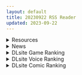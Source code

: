 ```yaml
---
layout: default
title: 20230922 RSS Reader
updated: 2023-09-22
---
```


<details class='content-parent'>
<summary>
Resources
</summary>
<details class='content-child'>
<summary>
<span class='rss-title'> [無修正][無邪気無修宇宙分組] [ホムンクルス] オモイ×オモワレ (COMIC 快楽天 2023年8月号) [MJK-23-Z2944] </span> <a class='rss-link' href='https://gmgard.com/gm123657' target='_blank'>&nbsp;</a>
<div class='rss-published'> 🕛 20230921 19:51:22</div>
</summary>
<img src="https://static.gmgard.us/Images/upload/19764220210229202.jpg" /><br /><p>人造人老师新作，全彩无修，顶中顶，男主告白女主，女主表示不行，我和许多男人上过但我有个纯情的双胞胎妹妹，你上她也是一样的，于是三人三排，双飞姐妹花了属于是，女主最后表示你和我妹妹结婚把我当性奴就好，这个剧情即使我这种变态也觉得逆天</p>
</details>
<details class='content-child'>
<summary>
<span class='rss-title'> 圣武士的惩罚.part3(终章) </span> <a class='rss-link' href='https://gmgard.com/gm123656' target='_blank'>&nbsp;</a>
<div class='rss-published'> 🕛 20230921 18:01:06</div>
</summary>
<img src="https://static.gmgard.us/Images/upload/41551220150430983.jpg" /><br /><p>
（介于太久没有更新了所以写一个前情提要）

前情提要：被抓住惨遭各种玩弄的圣武士（洛伊娅）在未知人员的反复折磨下，故事也将迎来最终章，接下来发生的一切又将把饱受淫虐侵袭的洛伊娅变成什么摸样呢...谁也不清楚。

&nbsp;

&nbsp;

&nbsp;

&nbsp;

&ldquo;啊啊啊啊啊！草他妈的混蛋啊啊啊啊啊啊！&rdquo;李樱笋的拳头猛地砸在墙上，她把</p>
</details>
<details class='content-child'>
<summary>
<span class='rss-title'> [18禁原创][末世妖女]第八章 </span> <a class='rss-link' href='https://gmgard.com/gm123655' target='_blank'>&nbsp;</a>
<div class='rss-published'> 🕛 20230921 15:00:24</div>
</summary>
<img src="https://static.gmgard.us/Images/upload/18697212200008556.jpg" /><br /><p>第一个场景再有一章就差不多结束。</p>
</details>
<details class='content-child'>
<summary>
<span class='rss-title'> [官中][RJ435242][Fuyou]EP's 銀勇少年 </span> <a class='rss-link' href='https://gmgard.com/gm123652' target='_blank'>&nbsp;</a>
<div class='rss-published'> 🕛 20230921 12:25:08</div>
</summary>
<img src="https://static.gmgard.us/Images/upload/14446211832588862.jpg" /><br /><p>超好用的一个作品！！！！！！！</p>
</details>
<details class='content-child'>
<summary>
<span class='rss-title'> [无修正][未知字幕组][メディアセブン] はるみちゃんのおいた </span> <a class='rss-link' href='https://gmgard.com/gm123654' target='_blank'>&nbsp;</a>
<div class='rss-published'> 🕛 20230921 12:07:32</div>
</summary>
<img src="https://iili.io/JJnpemN.gif" /><br /><p>一个年幼的少女到男主家自慰 被男主看见后要求住在这里 并承诺让他住在这里 做什么事都可以</p>
</details>
<details class='content-child'>
<summary>
<span class='rss-title'> [游戏合集] [同人サークルGyu!] 游戏合集×14部[樱盒/7.2GB] </span> <a class='rss-link' href='https://gmgard.com/gm123653' target='_blank'>&nbsp;</a>
<div class='rss-published'> 🕛 20230921 10:43:52</div>
</summary>
<img src="https://file.cangku.moe/images/5fbd2a0263f3345c0326404eba5d972b.webp" /><br /><p>没有汉化。这可能是最后一期合集贴了。你们都不看我做合集的，所以这次连续搞了5个的。每个帖子都是希望你们喜欢的看的开心。不喜欢的就不要喷了，退出就好了。这是做给喜欢的人看的。上次发怨念那天掉了六百多粉，希望这次不要掉太多吧。。。</p>
</details>
<details class='content-child'>
<summary>
<span class='rss-title'> 第12页 上色完成 </span> <a class='rss-link' href='https://gmgard.com/gm123649' target='_blank'>&nbsp;</a>
<div class='rss-published'> 🕛 20230921 06:51:06</div>
</summary>
<img src="https://static.gmgard.us/Images/upload/69513211427065335.jpg" /><br /><p>发错顺序了，画了太久了糊涂了，只剩下四张了，最近就会画完了，有可能进度发不完了，等完结就发一本里吧，到之后我们一本见</p>
</details>
<details class='content-child'>
<summary>
<span class='rss-title'> [亚麻麦汉化] [P站ID=16900098] (18禁小説) [上賀達也] ふたなり美少女シスターが、巨乳ママと男の娘パパで支配者セックスを学ぶ話♥ (pdf) </span> <a class='rss-link' href='https://gmgard.com/gm123647' target='_blank'>&nbsp;</a>
<div class='rss-published'> 🕛 20230921 06:50:54</div>
</summary>
<img src="https://static.gmgard.us/Images/upload/17835211320163697.jpg" /><br /><p>这部小说成分“比较”复杂，不单单包含了NTR和扶她的元素，能看懂日语标题的大概猜得到：这是扶她女儿 NTR 了自己的妈，她爸也彻彻底底地臣服于自己的女儿，最后形成了奇怪又融洽的家庭关系</p>
</details>
<details class='content-child'>
<summary>
<span class='rss-title'> [官中][RJ01041340][ペルニオのふたなり]巨根巨乳扶她色小鬼绝不会输给榨精生物 </span> <a class='rss-link' href='https://gmgard.com/gm123648' target='_blank'>&nbsp;</a>
<div class='rss-published'> 🕛 20230921 06:50:51</div>
</summary>
<img src="https://static.gmgard.us/Images/upload/56033211359488459.jpg" /><br /><p>重铸扶她之庭，我辈义不容辞！</p>
</details>

</details>
<details class='content-parent'>
<summary>
News
</summary>
<details class='content-child'>
<summary>
<span class='rss-title'> Steam成人拔作《異世界猜拳勇者》試玩：被女神騙來異世界只好征服所有魔物娘 </span> <a class='rss-link' href='https://www.4gamers.com.tw/news/detail/59853/isekai-janken-hero-beta-test-review' target='_blank'>&nbsp;</a>
<div class='rss-published'> 🕛 20230921 18:41:46</div>
</summary>
<img src="https://img.4gamers.com.tw/news-image/a11de727-1dea-4c11-ac9a-2f20d6d780d5.jpg"/>
故事都寫在遊戲名稱上
</details>

</details>
<details class='content-parent'>
<summary>
DLsite Game Ranking
</summary>
<details class='content-child'>
<summary>
<span class='rss-title'> 駆動妖精アイディールレイズ [Riez-ON] </span> <a class='rss-link' href='https://www.dlsite.com/maniax/work/=/product_id/RJ406835.html' target='_blank'>&nbsp;</a>
<div class='rss-published'> 🕛 20230922 13:10:35</div>
</summary>
<img src ="http://img.dlsite.jp/modpub/images2/work/doujin/RJ407000/RJ406835_img_main.jpg"/><br/>「舞え、超音速の機械妖精」近未来SFハイスピード3Dアクションへようこそ
</details>
<details class='content-child'>
<summary>
<span class='rss-title'> 冒険者の宿へようこそ!2 [ぺぺろんちーの] </span> <a class='rss-link' href='https://www.dlsite.com/maniax/work/=/product_id/RJ01081301.html' target='_blank'>&nbsp;</a>
<div class='rss-published'> 🕛 20230922 13:10:35</div>
</summary>
<img src ="http://img.dlsite.jp/modpub/images2/work/doujin/RJ01082000/RJ01081301_img_main.jpg"/><br/>新たな冒険者の宿へお待ちしております。
</details>
<details class='content-child'>
<summary>
<span class='rss-title'> 通勤道中であの娘がみだらな行為をしてくる話【アニメ版】 [噓つき屋別館] </span> <a class='rss-link' href='https://www.dlsite.com/maniax/work/=/product_id/RJ01084296.html' target='_blank'>&nbsp;</a>
<div class='rss-published'> 🕛 20230922 13:10:35</div>
</summary>
<img src ="http://img.dlsite.jp/modpub/images2/work/doujin/RJ01085000/RJ01084296_img_main.jpg"/><br/>毎日億劫な通勤電車の中、いつも向かいに座っているあの娘。彼女はある日、あなたに向かってスカートをまくってパンツを見せつけてきた。毎朝パンツを見せつけられ彼女のエロさにハマっていってしまう…… もっと”イイコト”を期待して隣に座ってみると、期待に応えるように今度手コキをしてくれた。どうやら彼女もこの行為を楽しんでいる様子……
</details>
<details class='content-child'>
<summary>
<span class='rss-title'> ヤレるチケット-見つけた女が歩く生オナホになった日- [にゅう工房] </span> <a class='rss-link' href='https://www.dlsite.com/maniax/work/=/product_id/RJ328928.html' target='_blank'>&nbsp;</a>
<div class='rss-published'> 🕛 20230922 13:10:35</div>
</summary>
<img src ="http://img.dlsite.jp/modpub/images2/work/doujin/RJ329000/RJ328928_img_main.jpg"/><br/>チケットを渡せば、誰とでもヤレる!! 街の女全員、歩く生オナホだ!!
</details>
<details class='content-child'>
<summary>
<span class='rss-title'> 護身術道場 秘密のNTRレッスン -葵編- [WAKUWAKU] </span> <a class='rss-link' href='https://www.dlsite.com/maniax/work/=/product_id/RJ01083821.html' target='_blank'>&nbsp;</a>
<div class='rss-published'> 🕛 20230922 13:10:35</div>
</summary>
<img src ="http://img.dlsite.jp/modpub/images2/work/doujin/RJ01084000/RJ01083821_img_main.jpg"/><br/>護身術道場 秘密のNTRレッスンのDLCをプレイする為には、別途ゲーム本体が必要です。山神の娘である葵ちゃんと主人公のストーリーを描いています。
</details>

</details>
<details class='content-parent'>
<summary>
DLsite Voice Ranking
</summary>
<details class='content-child'>
<summary>
<span class='rss-title'> 通勤道中であの娘がみだらな行為をしてくる話【ASMRボイスドラマ版】 [噓つき屋別館] </span> <a class='rss-link' href='https://www.dlsite.com/maniax/work/=/product_id/RJ01084305.html' target='_blank'>&nbsp;</a>
<div class='rss-published'> 🕛 20230922 13:10:39</div>
</summary>
<img src ="http://img.dlsite.jp/modpub/images2/work/doujin/RJ01085000/RJ01084305_img_main.jpg"/><br/>毎日億劫な通勤電車の中、いつも向かいに座っているあの娘。彼女はある日、あなたに向かってスカートをまくってパンツを見せつけてきた。毎朝パンツを見せつけられ彼女のエロさにハマっていってしまう…… もっと”イイコト”を期待して隣に座ってみると、期待に応えるように今度手コキをしてくれた。どうやら彼女もこの行為を楽しんでいる様子……
</details>
<details class='content-child'>
<summary>
<span class='rss-title'> 美魔女のレベルお貢ぎ射精【わる～い魔女姉妹がLv.100勇者にドスケベ誘惑をして、情けなぁいレベルお貢ぎ射精をさせる話】 [常世常闇所々] </span> <a class='rss-link' href='https://www.dlsite.com/maniax/work/=/product_id/RJ01070628.html' target='_blank'>&nbsp;</a>
<div class='rss-published'> 🕛 20230922 13:10:39</div>
</summary>
<img src ="http://img.dlsite.jp/modpub/images2/work/doujin/RJ01071000/RJ01070628_img_main.jpg"/><br/>わる～い魔女姉妹がLv.100勇者を誘惑して、レベルお貢ぎ射精をさせるマゾ向けの話です。序盤、Lv.100勇者は魔女の【ベラ】を圧倒します。しかし、勇者は【ベラ】のエッチな色仕掛けにハマってしまい、 レベルをお貢ぎしてしまいます…さらに魔女の【ルーナ】に甘い誘惑されて… 勇者は魔女姉妹の誘惑に打ち勝つことができるのでしょうか?  CV 野上菜月様,陽向葵ゅか様
</details>
<details class='content-child'>
<summary>
<span class='rss-title'> 女が下等生物を支配する完全女性上位社会【わる～い調教師が反逆者の男を徹底的にマゾ犬調教して、びゅるびゅる敗北射精をさせる話】 [常世常闇所々] </span> <a class='rss-link' href='https://www.dlsite.com/maniax/work/=/product_id/RJ01065829.html' target='_blank'>&nbsp;</a>
<div class='rss-published'> 🕛 20230922 13:10:39</div>
</summary>
<img src ="http://img.dlsite.jp/modpub/images2/work/doujin/RJ01066000/RJ01065829_img_main.jpg"/><br/>完全女性上位社会で女に歯向かう革命軍リーダーをマゾ犬調教して、完全に屈服させるマゾ向けの話です。女達に拘束されてしまった主人公は二人の調教師から何度も精液を搾り取られます…左右からムチムチボディを密着され、耳元で甘く囁かれながら…ごめんなさい屈服射精、四つん這いマゾ犬調教…主人公は女に敗北する快感を教え込まれて、最後には女尊男卑思想に矯正されてしまいます…CV 陽向葵ゅか様,秋野かえで様
</details>
<details class='content-child'>
<summary>
<span class='rss-title'> わる～いオタサーの姫の媚びっ媚びなコスプレ誘惑エッチ【あずにゃんが4種のコスでだぁいすきな先輩のこと…メロメロにしちゃいます】 [常世常闇所々] </span> <a class='rss-link' href='https://www.dlsite.com/maniax/work/=/product_id/RJ01054422.html' target='_blank'>&nbsp;</a>
<div class='rss-published'> 🕛 20230922 13:10:39</div>
</summary>
<img src ="http://img.dlsite.jp/modpub/images2/work/doujin/RJ01055000/RJ01054422_img_main.jpg"/><br/>オタサーの姫が4種類のあざとくて、可愛いコスプレをして、 サークル代表である主人公をメロメロにするマゾ向けの話です。 猫コス→メイドコス→ナースコス→SM嬢コス…とボイスを変化させながらの、 コスプレエッチで主人公を篭絡します。 あまあまで意地悪な色仕掛け・誘惑系のオナサポを楽しむことができます。  CV そらまめ。様
</details>
<details class='content-child'>
<summary>
<span class='rss-title'> 悪の女幹部のマゾ犬ヒーロー中出し敗北堕ち【わる～い女幹部が正義のヒーローを呪いの首輪で調教し、負け犬おまんこ搾精をする話】 [常世常闇所々] </span> <a class='rss-link' href='https://www.dlsite.com/maniax/work/=/product_id/RJ01083400.html' target='_blank'>&nbsp;</a>
<div class='rss-published'> 🕛 20230922 13:10:39</div>
</summary>
<img src ="http://img.dlsite.jp/modpub/images2/work/doujin/RJ01084000/RJ01083400_img_main.jpg"/><br/>悪の女幹部がヒーローをマゾ犬調教して、おまんこに中出し敗北をさせるマゾ向けの話です。悪の女幹部に呪いの首輪をハメられるヒーロー… 調教が進み、ヒーローの身体にある変化が起きます。見るも無残な姿になったヒーローは…マゾ犬調教、中出し敗北が好きな方におすすめです。CV 陽向葵ゅか様
</details>

</details>
<details class='content-parent'>
<summary>
DLsite Comic Ranking
</summary>
<details class='content-child'>
<summary>
<span class='rss-title'> まんこく武術会3〜鬼逝き⭐くノ一拷問編〜 [岡本画伯] </span> <a class='rss-link' href='https://www.dlsite.com/maniax/work/=/product_id/RJ01093491.html' target='_blank'>&nbsp;</a>
<div class='rss-published'> 🕛 20230922 13:10:42</div>
</summary>
<img src ="http://img.dlsite.jp/modpub/images2/work/doujin/RJ01094000/RJ01093491_img_main.jpg"/><br/>女子高生くノ一 が魔人を絶滅させるべく立ち上がった! しかし返り討ちに遭い、魔人たちの【快楽忍術】の餌食になってしまう・・!
</details>
<details class='content-child'>
<summary>
<span class='rss-title'> 子作り祈願 [サーモンだいすきクラブ] </span> <a class='rss-link' href='https://www.dlsite.com/maniax/work/=/product_id/RJ01094659.html' target='_blank'>&nbsp;</a>
<div class='rss-published'> 🕛 20230922 13:10:42</div>
</summary>
<img src ="http://img.dlsite.jp/modpub/images2/work/doujin/RJ01095000/RJ01094659_img_main.jpg"/><br/>いつも参拝していた社に祀られている狐娘の神さま。 健気なニンゲンに心を打たれ、"子作り"の願いを叶えてあげることにした。 しかし、別に子作りなど願っていなかったニンゲンは狼狽える。 そんなことだとつゆ知らず、願いが子作りだと思い込み早速行動に移るのだが…。
</details>
<details class='content-child'>
<summary>
<span class='rss-title'> メイド教育3-没落貴族瑠璃川椿- [きょくちょ局] </span> <a class='rss-link' href='https://www.dlsite.com/maniax/work/=/product_id/RJ417751.html' target='_blank'>&nbsp;</a>
<div class='rss-published'> 🕛 20230922 13:10:42</div>
</summary>
<img src ="http://img.dlsite.jp/modpub/images2/work/doujin/RJ418000/RJ417751_img_main.jpg"/><br/>『メイド教育。』第三弾! 昨晩の『教育』から一夜明け、ご主人様に呼び出された元貴族、瑠璃川 椿は、後輩が側にいるにも関わらず、廊下で手淫され想像以上に感じてしまう…。 自分の身体の変化に戸惑いつつも、貴族の誇りを失わぬように気丈に振る舞う椿… 。だが、毎日続く変態的なメイド教育に、次第に心と身体を快楽に蝕まれていく…!  恥辱にまみれた表情を浮かべ白く柔らかいおっぱいをさらす元令嬢の痴態をぜひご堪能くださいっ!
</details>
<details class='content-child'>
<summary>
<span class='rss-title'> カモミールタイム [URAN-FACTORY] </span> <a class='rss-link' href='https://www.dlsite.com/maniax/work/=/product_id/RJ298775.html' target='_blank'>&nbsp;</a>
<div class='rss-published'> 🕛 20230922 13:10:42</div>
</summary>
<img src ="http://img.dlsite.jp/modpub/images2/work/doujin/RJ299000/RJ298775_img_main.jpg"/><br/>夕●改二と時●改二が二人がかりで可愛くえっちに提督を癒やしてくれます!
</details>
<details class='content-child'>
<summary>
<span class='rss-title'> 委員長の催●海水浴 [STUDIOふあん] </span> <a class='rss-link' href='https://www.dlsite.com/maniax/work/=/product_id/RJ404252.html' target='_blank'>&nbsp;</a>
<div class='rss-published'> 🕛 20230922 13:10:42</div>
</summary>
<img src ="http://img.dlsite.jp/modpub/images2/work/doujin/RJ405000/RJ404252_img_main.jpg"/><br/>逆催●+底なし性欲ムッツリ委員長+ラブコメメス奴●調教。露出調教海水浴別荘編フルカラー74ページ
</details>

</details>
